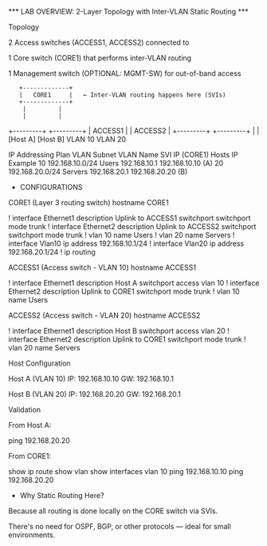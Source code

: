 *** LAB OVERVIEW: 2-Layer Topology with Inter-VLAN Static Routing ***




Topology

2 Access switches (ACCESS1, ACCESS2) connected to

1 Core switch (CORE1) that performs inter-VLAN routing

1 Management switch (OPTIONAL: MGMT-SW) for out-of-band access

       +-------------+
       |   CORE1     |   ← Inter-VLAN routing happens here (SVIs)
       +-------------+
        |         |
        |         |
   +---------+  +---------+
   | ACCESS1 |  | ACCESS2 |
   +---------+  +---------+
      |             |
   [Host A]      [Host B]
   VLAN 10        VLAN 20




IP Addressing Plan
VLAN	Subnet	VLAN Name	SVI IP (CORE1)	Hosts IP Example
10	192.168.10.0/24	Users	192.168.10.1	192.168.10.10 (A)
20	192.168.20.0/24	Servers	192.168.20.1	192.168.20.20 (B)



- CONFIGURATIONS





CORE1 (Layer 3 routing switch)
hostname CORE1

!
interface Ethernet1
  description Uplink to ACCESS1
  switchport
  switchport mode trunk
!
interface Ethernet2
  description Uplink to ACCESS2
  switchport
  switchport mode trunk
!
vlan 10
  name Users
!
vlan 20
  name Servers
!
interface Vlan10
  ip address 192.168.10.1/24
!
interface Vlan20
  ip address 192.168.20.1/24
!
ip routing







ACCESS1 (Access switch - VLAN 10)
hostname ACCESS1

!
interface Ethernet1
  description Host A
  switchport access vlan 10
!
interface Ethernet2
  description Uplink to CORE1
  switchport mode trunk
!
vlan 10
  name Users





ACCESS2 (Access switch - VLAN 20)
hostname ACCESS2

!
interface Ethernet1
  description Host B
  switchport access vlan 20
!
interface Ethernet2
  description Uplink to CORE1
  switchport mode trunk
!
vlan 20
  name Servers






Host Configuration

Host A (VLAN 10)
IP: 192.168.10.10
GW: 192.168.10.1

Host B (VLAN 20)
IP: 192.168.20.20
GW: 192.168.20.1



Validation

From Host A:

ping 192.168.20.20


From CORE1:

show ip route
show vlan
show interfaces vlan 10
ping 192.168.10.10
ping 192.168.20.20


- Why Static Routing Here?

Because all routing is done locally on the CORE switch via SVIs.

There's no need for OSPF, BGP, or other protocols — ideal for small environments.
